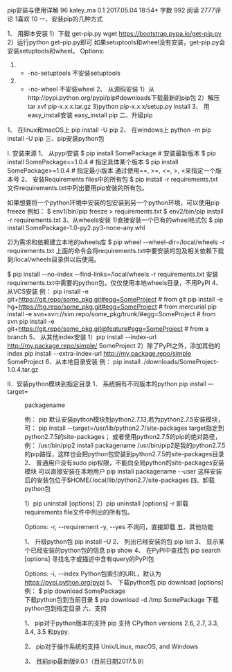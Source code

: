 pip安装与使用详解
96 kaley_ma
0.1 2017.05.04 18:54* 字数 992 阅读 2777评论 1喜欢 10
一、安装pip的几种方式

1、 用脚本安装
1）下载 get-pip.py
wget https://bootstrap.pypa.io/get-pip.py 
2）运行python get-pip.py即可
如果setuptools和wheel没有安装，get-pip.py会安装setuptools和wheel。
Options:
1) - -no-setuptools
不安装setuptools
2) - -no-wheel
不安装wheel
2、 从源码安装
1）从http://pypi.python.org/pypi/pip#downloads下载最新的pip包
2）解压
tar xvf pip-x.x.x.tar.gz 
3)python pip-x.x.x/setup.py install
3、 用easy_install安装
easy_install pip
二、升级pip

1、 在linux和macOS上
pip install -U pip
2、 在windows上
python -m pip install -U pip
三、pip安装python包


I. 安装来源
1、 从pypi安装
$ pip install SomePackage             # 安装最新版本
$ pip install SomePackage==1.0.4     # 指定具体某个版本
$ pip install SomePackage>=1.0.4     # 指定最小版本
通过使用==, >=, <=, >, <来指定一个版本号
2、 安装Requirements files中的所有包
$ pip install -r requirements.txt
文件requirements.txt中列出要用pip安装的所有包。

如果想要将一个python环境中安装的包安装到另一个python环境，可以使用pip freeze
例如：
$ env1/bin/pip freeze > requirements.txt
$ env2/bin/pip install -r requirements.txt
3、从wheels安装
1)直接安装一个已有的wheel格式包
$ pip install SomePackage-1.0-py2.py3-none-any.whl

2)为需求和依赖建立本地的wheels库
$ pip wheel --wheel-dir=/local/wheels -r requirements.txt
上面的命令会将requirements.txt中要安装的包及相关依赖下载到/local/wheels目录供以后使用。

$ pip install --no-index --find-links=/local/wheels -r requirements.txt
安装requirements.txt中需要的python包，仅仅使用本地wheels目录，不用PyPI
4、从VCS安装
例：
pip install -e git+https://git.repo/some_pkg.git#egg=SomeProject     # from git
pip install -e hg+https://hg.repo/some_pkg.git#egg=SomeProject  # from mercurial
pip install -e svn+svn://svn.repo/some_pkg/trunk/#egg=SomeProject   # from svn
pip install -e git+https://git.repo/some_pkg.git@feature#egg=SomeProject  # from a branch
5、 从其他index安装
1）pip install --index-url http://my.package.repo/simple/ SomeProject
2）除了PyPI之外，添加其他的index
pip install --extra-index-url http://my.package.repo/simple SomeProject
6、从本地目录安装
例：
pip install ./downloads/SomeProject-1.0.4.tar.gz

II．安装python模块到指定目录
1、 系统拥有不同版本的python
pip install –-target=<dir> packagename

例：
pip 默认安装python模块到python2.7.13,若为python2.7.5安装模块，可：
pip install --target=/usr/lib/python2.7/site-packages
target指定到python2.7.5的site-packages；
或者使用python2.7.5的pip的绝对路径，例：
/usr/bin/pip2  install packagename
/usr/bin/pip2是我的python2.7.5的pip路径，这样也会把python包安装到python2.7.5的site-packages目录
2、 普通用户没有sudo pip权限，不能向全局python的site-packages安装模块
可以直接安装在本地用户
pip install packagename --user
这样安装后的安装包位于$HOME/.local/lib/python2.7/site-packages
四、卸载python包

1）pip uninstall [options] <package>
2）pip uninstall [options] -r <requirements file>
卸载 requirements file文件中列出的所有包。

Options:
-r, --requirement <file>
-y, --yes  不询问，直接卸载
五、其他功能

1、 升级python包
pip install –U <package>
2、 列出已经安装的包
pip list
3、 显示某个已经安装的python包的信息
pip show  <package>
4、 在PyPI中查找包
pip search [options] <query>
寻找名字或描述中含有query的PyPI包

Options:
-i, --index <url>
Python包索引的URL，默认为 https://pypi.python.org/pypi
5、 下载python包
pip download [options] <package>
例：
$ pip download SomePackage   
下载python包到当前目录
$ pip download -d /tmp SomePackage 
下载python包到指定目录
六、支持

1、 pip对于python版本的支持
pip 支持 CPython versions 2.6, 2.7, 3.3, 3.4, 3.5 和pypy.

2、 pip对于操作系统的支持
Unix/Linux, macOS, and Windows

3、 目前pip最新版9.0.1（目前日期2017.5.9）
